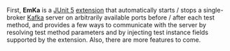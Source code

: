 First, **EmKa** is a
[JUnit 5](https://junit.org/junit5/) [extension](https://junit.org/junit5/docs/current/user-guide/#extensions)
that automatically starts / stops a single-broker [Kafka](https://kafka.apache.org/) server on arbitrarily available ports
before / after each test method, and provides a few ways to communicate with the server by resolving test method parameters
and by injecting test instance fields supported by the extension. Also, there are more features to come.
